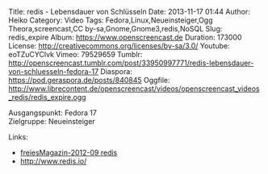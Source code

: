 Title: redis - Lebensdauer von Schlüsseln
Date: 2013-11-17 01:44
Author: Heiko
Category: Video
Tags: Fedora,Linux,Neueinsteiger,Ogg Theora,screencast,CC by-sa,Gnome,Gnome3,redis,NoSQL
Slug: redis_expire
Album: https://www.openscreencast.de
Duration: 173000
License: http://creativecommons.org/licenses/by-sa/3.0/
Youtube: eoTZuCYClvk
Vimeo: 79529659
Tumblr: http://openscreencast.tumblr.com/post/33950997771/redis-lebensdauer-von-schluesseln-fedora-17
Diaspora: https://pod.geraspora.de/posts/840845
Oggfile: http://www.librecontent.de/openscreencast/videos/openscreencast_videos_redis/redis_expire.ogg

Ausgangspunkt: Fedora 17  
Zielgruppe: Neueinsteiger  

Links:

  * [freiesMagazin-2012-09 redis](http://www.freiesmagazin.de/mobil/freiesMagazin-2012-09.html#12_09_redis "Link zu freiesMagazin-2012-09" )
  * <http://www.redis.io/>

